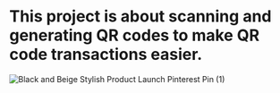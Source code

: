 <h1>This project is about scanning and generating QR codes to make QR code transactions easier.</h1>


![Black and Beige Stylish Product Launch Pinterest Pin (1)](https://github.com/Just0lga/QR-Coder/assets/114518241/58aa2c21-572d-494f-b652-9b6a30fded10)
